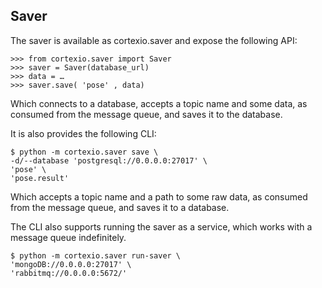 
## Saver

The saver is available as cortexio.saver and expose the following API:

```pycon
>>> from cortexio.saver import Saver
>>> saver = Saver(database_url)
>>> data = …
>>> saver.save( 'pose' , data)
```

Which connects to a database, accepts a topic name and some data, as consumed from the
message queue, and saves it to the database.

It is also provides the following CLI:

```pycon
$ python -m cortexio.saver save \
-d/--database 'postgresql://0.0.0.0:27017' \
'pose' \
'pose.result'
```

Which accepts a topic name and a path to some raw data, as consumed from the message
queue, and saves it to a database.

The CLI also supports running the saver as a service, which works with a message queue
indefinitely.

```pycon
$ python -m cortexio.saver run-saver \
'mongoDB://0.0.0.0:27017' \
'rabbitmq://0.0.0.0:5672/'
```
